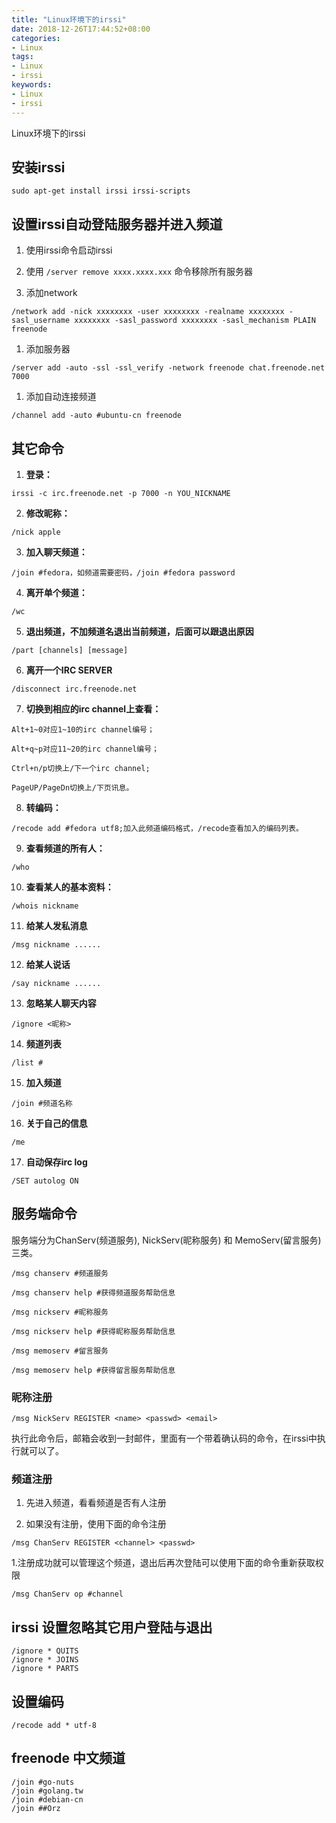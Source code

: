 ```yaml
---
title: "Linux环境下的irssi"
date: 2018-12-26T17:44:52+08:00
categories:
- Linux
tags:
- Linux
- irssi
keywords:
- Linux
- irssi
---
```


Linux环境下的irssi

<!--more-->

## 安装irssi

```text
sudo apt-get install irssi irssi-scripts
```

## 设置irssi自动登陆服务器并进入频道

1. 使用irssi命令启动irssi

1. 使用 `/server remove xxxx.xxxx.xxx` 命令移除所有服务器

1. 添加network

```text
/network add -nick xxxxxxxx -user xxxxxxxx -realname xxxxxxxx -sasl_username xxxxxxxx -sasl_password xxxxxxxx -sasl_mechanism PLAIN freenode
```

1. 添加服务器

```text
/server add -auto -ssl -ssl_verify -network freenode chat.freenode.net 7000
```

1. 添加自动连接频道

```text
/channel add -auto #ubuntu-cn freenode
```

## 其它命令

1. **登录：**

```text
irssi -c irc.freenode.net -p 7000 -n YOU_NICKNAME
```

2. **修改昵称：**

```text
/nick apple
```

3. **加入聊天频道：**

```text
/join #fedora，如频道需要密码，/join #fedora password
```

4. **离开单个频道：**

```text
/wc
```
5. **退出频道，不加频道名退出当前频道，后面可以跟退出原因**

```text
/part [channels] [message]
```
6. **离开一个IRC SERVER**

```text
/disconnect irc.freenode.net
```

7. **切换到相应的irc channel上查看：**

```text
Alt+1~0对应1~10的irc channel编号；

Alt+q~p对应11~20的irc channel编号；

Ctrl+n/p切换上/下一个irc channel;

PageUP/PageDn切换上/下页讯息。
```

8. **转编码：**

```text
/recode add #fedora utf8;加入此频道编码格式，/recode查看加入的编码列表。
```

9. **查看频道的所有人：**

```text
/who
```

10. **查看某人的基本资料：**

```text
/whois nickname
```

11. **给某人发私消息**

```text
/msg nickname ......
```

12. **给某人说话**

```text
/say nickname ......
```

13. **忽略某人聊天内容**

```text
/ignore <昵称>
```

14. **频道列表**

```text
/list #
```

15. **加入频道**

```text
/join #频道名称
```
16. **关于自己的信息**

```text
/me
```

17. **自动保存irc log**

```text
/SET autolog ON
```

## 服务端命令

服务端分为ChanServ(频道服务), NickServ(昵称服务) 和 MemoServ(留言服务)三类。

```text
/msg chanserv #频道服务

/msg chanserv help #获得频道服务帮助信息

/msg nickserv #昵称服务

/msg nickserv help #获得昵称服务帮助信息

/msg memoserv #留言服务

/msg memoserv help #获得留言服务帮助信息
```

### 昵称注册

```text
/msg NickServ REGISTER <name> <passwd> <email>
```

执行此命令后，邮箱会收到一封邮件，里面有一个带着确认码的命令，在irssi中执行就可以了。

### 频道注册

1. 先进入频道，看看频道是否有人注册

1. 如果没有注册，使用下面的命令注册

```text
/msg ChanServ REGISTER <channel> <passwd>
```

1.注册成功就可以管理这个频道，退出后再次登陆可以使用下面的命令重新获取权限

```text
/msg ChanServ op #channel
```

## irssi 设置忽略其它用户登陆与退出

```text
/ignore * QUITS
/ignore * JOINS
/ignore * PARTS
```

## 设置编码

```text
/recode add * utf-8
```

## freenode 中文频道 

```text
/join #go-nuts
/join #golang.tw
/join #debian-cn
/join ##Orz
```

